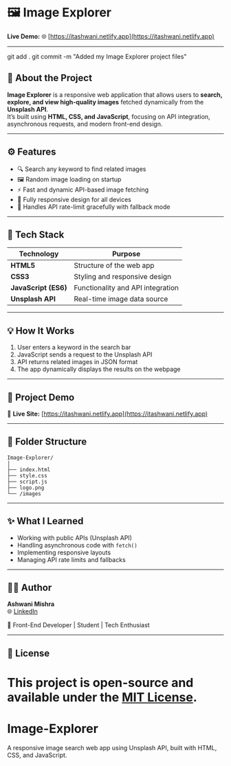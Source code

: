 
# 🖼️ Image Explorer

**Live Demo:** 🌐 [https://itashwani.netlify.app](https://itashwani.netlify.app)

---
git add .
git commit -m "Added my Image Explorer project files"

## 📖 About the Project

**Image Explorer** is a responsive web application that allows users to **search, explore, and view high-quality images** fetched dynamically from the **Unsplash API**.  
It’s built using **HTML, CSS, and JavaScript**, focusing on API integration, asynchronous requests, and modern front-end design.

---

## ⚙️ Features

- 🔍 Search any keyword to find related images  
- 🖼️ Random image loading on startup  
- ⚡ Fast and dynamic API-based image fetching  
- 📱 Fully responsive design for all devices  
- 🚫 Handles API rate-limit gracefully with fallback mode  

---

## 🧠 Tech Stack

| Technology | Purpose |
|-------------|----------|
| **HTML5** | Structure of the web app |
| **CSS3** | Styling and responsive design |
| **JavaScript (ES6)** | Functionality and API integration |
| **Unsplash API** | Real-time image data source |

---

## 💡 How It Works

1. User enters a keyword in the search bar  
2. JavaScript sends a request to the Unsplash API  
3. API returns related images in JSON format  
4. The app dynamically displays the results on the webpage  

---

## 🚀 Project Demo

🔗 **Live Site:** [https://itashwani.netlify.app](https://itashwani.netlify.app)

---

## 🧩 Folder Structure
```
Image-Explorer/
│
├── index.html
├── style.css
├── script.js
├── logo.png
└── /images
```

---

## ✨ What I Learned

- Working with public APIs (Unsplash API)  
- Handling asynchronous code with `fetch()`  
- Implementing responsive layouts  
- Managing API rate limits and fallbacks  

---

## 🧑‍💻 Author

**Ashwani Mishra**  
🌐 [LinkedIn](https://www.linkedin.com/posts/itashwani1_webdevelopment-javascript-apiintegration-activity-7388892839042084865-Efbx?utm_source=share&utm_medium=member_android&rcm=ACoAAEiGk40Bz93qzrNvz4aUnSeADRW-EHd2_2Q)

💼 Front-End Developer | Student | Tech Enthusiast  

---

## 📜 License

This project is open-source and available under the [MIT License](LICENSE).
=======
# Image-Explorer
A responsive image search web app using Unsplash API, built with HTML, CSS, and JavaScript.

